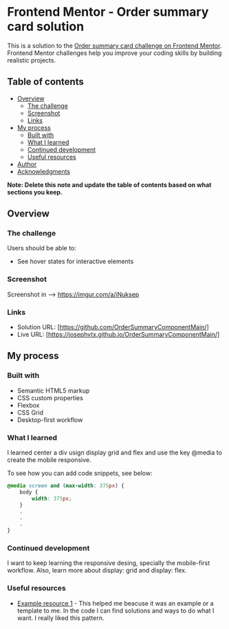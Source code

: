 # Frontend Mentor - Order summary card solution

This is a solution to the [Order summary card challenge on Frontend Mentor](https://www.frontendmentor.io/challenges/order-summary-component-QlPmajDUj). Frontend Mentor challenges help you improve your coding skills by building realistic projects. 

## Table of contents

- [Overview](#overview)
  - [The challenge](#the-challenge)
  - [Screenshot](#screenshot)
  - [Links](#links)
- [My process](#my-process)
  - [Built with](#built-with)
  - [What I learned](#what-i-learned)
  - [Continued development](#continued-development)
  - [Useful resources](#useful-resources)
- [Author](#author)
- [Acknowledgments](#acknowledgments)

**Note: Delete this note and update the table of contents based on what sections you keep.**

## Overview

### The challenge

Users should be able to:

- See hover states for interactive elements

### Screenshot

Screenshot in --> https://imgur.com/a/iNuksep

### Links

- Solution URL: [https://github.com/OrderSummaryComponentMain/]
- Live URL: [https://josephvtx.github.io/OrderSummaryComponentMain/]
## My process

### Built with

- Semantic HTML5 markup
- CSS custom properties
- Flexbox
- CSS Grid
- Desktop-first workflow

### What I learned

I learned center a div usign display grid and flex and use the key @media to create the mobile responsive. 

To see how you can add code snippets, see below:

```css
@media screen and (max-width: 375px) {
    body {
        width: 375px;
    }
    .
    .
    .
}
```

### Continued development

I want to keep learning the responsive desing, specially the mobile-first workflow. Also, learn more about display: grid and
display: flex.

### Useful resources

- [Example resource 1](https://www.frontendmentor.io/solutions/i-did-it-with-flexbox-FYBF4gZh8) - This helped me beacuse it was an example or a template to me. In the code I can find solutions and ways to do what I want. I really liked this pattern.
